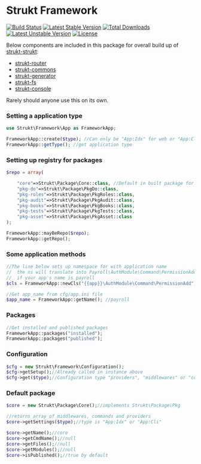 Strukt Framework
================

[![Build Status](https://travis-ci.org/pitsolu/strukt-framework.svg?branch=master)](https://packagist.org/packages/strukt/framework)
[![Latest Stable Version](https://poser.pugx.org/strukt/framework/v/stable)](https://packagist.org/packages/strukt/framework)
[![Total Downloads](https://poser.pugx.org/strukt/framework/downloads)](https://packagist.org/packages/strukt/framework)
[![Latest Unstable Version](https://poser.pugx.org/strukt/framework/v/unstable)](https://packagist.org/packages/strukt/framework)
[![License](https://poser.pugx.org/strukt/framework/license)](https://packagist.org/packages/strukt/framework)

Below components are included in this package for overall build up of [strukt-strukt](https://github.com/pitsolu/strukt-strukt):

- [strukt-router](https://github.com/pitsolu/strukt-router)
- [strukt-commons](https://github.com/pitsolu/strukt-commons)
- [strukt-generator](https://github.com/pitsolu/strukt-generator)
- [strukt-fs](https://github.com/pitsolu/strukt-fs)
- [strukt-console](https://github.com/pitsolu/strukt-console)

Rarely should anyone use this on its own.

### Setting a application type

```php
use Strukt\Framework\App as FrameworkApp;

FrameworkApp::create($type); //Can only be "App:Idx" for web or "App:Cli" for command line
FrameworkApp::getType(); //get application type
```

### Setting up registry for packages 

```php
$repo = array(

	"core"=>Strukt\Package\Core::class, //Default in built package for default middlewares and providers
	"pkg-do"=>Strukt\Package\PkgDo::class,
	"pkg-roles"=>Strukt\Package\PkgRoles::class,
	"pkg-audit"=>Strukt\Package\PkgAudit::class,
	"pkg-books"=>Strukt\Package\PkgBooks::class,
	"pkg-tests"=>Strukt\Package\PkgTests::class,
	"pkg-asset"=>Strukt\Package\PkgAsset::class
);

FrameworkApp::mayBeRepo($repo);
FrameworkApp::getRepo();
```

### Some application methods

```php
//The line below sets up namespace for with application name
//	the ns will translate into Payroll\AuthModule\Command\PermissionAdd
//	if your app's name is payroll
$cls = FrameworkApp::newCls("{{app}}\AuthModule\Command\PermissionAdd");

//Get app_name from cfg/app.ini file
$app_name = FrameworkApp::getName(); //payroll
```

### Packages

```php
//Get installed and published packages
FrameworkApp::packages("installed"); 
FrameworkApp::packages("published"); 
```

### Configuration

```php
$cfg = new Strukt\Framework\Configuration();
$cfg->getSetup();//Already called in instance above
$cfg->get($type);//Configuration type "providers", "middlewares" or "commands"
```

### Default package

```php
$core = new Strukt\Package\Core();//implements Strukt\Package\Pkg

//returns array of middlewares, commands and providers
$core->getSettings($type);//type is "App:Idx" or "App:Cli"

$core->getName();//core
$core->getCmdName();//null
$core->getFiles();//null
$core->getModules();//null
$core->isPublished();//true by default
```